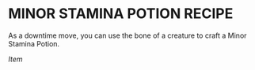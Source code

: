 # MINOR STAMINA POTION RECIPE

As a downtime move, you can use the bone of a creature to craft a Minor Stamina Potion.

*Item*
